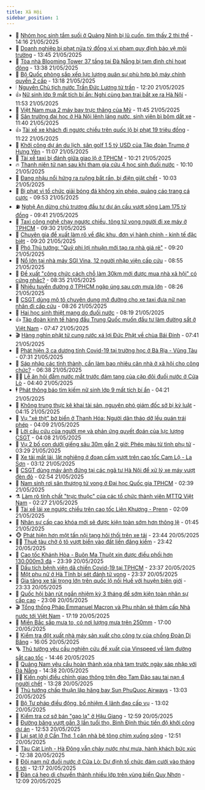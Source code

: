 ```yaml
---
title: Xã Hội
sidebar_position: 1
---
```


<!-- dantri-xa-hoi:START -->
- 🫣 [Nhóm học sinh tắm suối ở Quảng Ninh bị lũ cuốn, tìm thấy 2 thi thể](https://dantri.com.vn/xa-hoi/nhom-hoc-sinh-tam-suoi-o-quang-ninh-bi-lu-cuon-tim-thay-2-thi-the-20250521210230865.htm) - 14:16 21/05/2025
- 💼 [Doanh nghiệp bị phạt nửa tỷ đồng vì vi phạm quy định bảo vệ môi trường](https://dantri.com.vn/xa-hoi/doanh-nghiep-bi-phat-nua-ty-dong-vi-vi-pham-quy-dinh-bao-ve-moi-truong-20250521193210827.htm) - 13:45 21/05/2025
- 🎊 [Tòa nhà Blooming Tower 37 tầng tại Đà Nẵng bị tạm đình chỉ hoạt động](https://dantri.com.vn/xa-hoi/toa-nha-blooming-tower-37-tang-tai-da-nang-bi-tam-dinh-chi-hoat-dong-20250521193147139.htm) - 13:38 21/05/2025
- 🙉 [Bộ Quốc phòng sắp xếp lực lượng quân sự phù hợp bộ máy chính quyền 2 cấp](https://dantri.com.vn/xa-hoi/bo-quoc-phong-sap-xep-luc-luong-quan-su-phu-hop-bo-may-chinh-quyen-2-cap-20250521192009338.htm) - 13:18 21/05/2025
- 🕯 [Nguyên Chủ tịch nước Trần Đức Lương từ trần](https://dantri.com.vn/xa-hoi/nguyen-chu-tich-nuoc-tran-duc-luong-tu-tran-20250520225448209.htm) - 12:20 21/05/2025
- 👍 [Nữ sinh lớp 9 mất tích bí ẩn: Nghi cùng bạn trai bắt xe ra Hà Nội](https://dantri.com.vn/xa-hoi/nu-sinh-lop-9-mat-tich-bi-an-nghi-cung-ban-trai-bat-xe-ra-ha-noi-20250521184120803.htm) - 11:53 21/05/2025
- 🤖 [Việt Nam mua 2 máy bay trực thăng của Mỹ](https://dantri.com.vn/xa-hoi/viet-nam-mua-2-may-bay-truc-thang-cua-my-20250521182341701.htm) - 11:45 21/05/2025
- 🙉 [Sân trường đại học ở Hà Nội lênh láng nước, sinh viên bì bõm dắt xe](https://dantri.com.vn/xa-hoi/san-truong-dai-hoc-o-ha-noi-lenh-lang-nuoc-sinh-vien-bi-bom-dat-xe-20250521181908094.htm) - 11:40 21/05/2025
- 👍 [Tài xế xe khách đi ngược chiều trên quốc lộ bị phạt 19 triệu đồng](https://dantri.com.vn/xa-hoi/tai-xe-xe-khach-di-nguoc-chieu-tren-quoc-lo-bi-phat-19-trieu-dong-20250521173309112.htm) - 11:22 21/05/2025
- 🗽 [Khởi công dự án du lịch, sân golf 1,5 tỷ USD của Tập đoàn Trump ở Hưng Yên](https://dantri.com.vn/xa-hoi/khoi-cong-du-an-du-lich-san-golf-15-ty-usd-cua-tap-doan-trump-o-hung-yen-20250521175143407.htm) - 11:07 21/05/2025
- 🗽 [Tài xế taxi bị đánh giữa giao lộ ở TPHCM](https://dantri.com.vn/xa-hoi/tai-xe-taxi-bi-danh-giua-giao-lo-o-tphcm-20250521171222710.htm) - 10:21 21/05/2025
- 🔥 [Thanh niên tử nạn sau khi tham gia cứu 4 học sinh đuối nước](https://dantri.com.vn/xa-hoi/thanh-nien-tu-nan-sau-khi-tham-gia-cuu-4-hoc-sinh-duoi-nuoc-20250521164315482.htm) - 10:10 21/05/2025
- 🦒 [Đang nhậu nổi hứng ra ruộng bắt rắn, bị điện giật chết](https://dantri.com.vn/xa-hoi/dang-nhau-noi-hung-ra-ruong-bat-ran-bi-dien-giat-chet-20250521164023538.htm) - 10:03 21/05/2025
- 🧐 [Bị phạt vì tổ chức giải bóng đá không xin phép, quảng cáo trang cá cược](https://dantri.com.vn/xa-hoi/bi-phat-vi-to-chuc-giai-bong-da-khong-xin-phep-quang-cao-trang-ca-cuoc-20250521160308191.htm) - 09:53 21/05/2025
- ⛽️ [Nghệ An dừng chủ trương đầu tư dự án cầu vượt sông Lam 175 tỷ đồng](https://dantri.com.vn/xa-hoi/nghe-an-dung-chu-truong-dau-tu-du-an-cau-vuot-song-lam-175-ty-dong-20250521122245192.htm) - 09:41 21/05/2025
- 🚀 [Taxi công nghệ chạy ngược chiều, tông tử vong người đi xe máy ở TPHCM](https://dantri.com.vn/xa-hoi/taxi-cong-nghe-chay-nguoc-chieu-tong-tu-vong-nguoi-di-xe-may-o-tphcm-20250521161430106.htm) - 09:30 21/05/2025
- 🦒 [Chuyên gia đề xuất làm rõ về đặc khu, đơn vị hành chính - kinh tế đặc biệt](https://dantri.com.vn/xa-hoi/chuyen-gia-de-xuat-lam-ro-ve-dac-khu-don-vi-hanh-chinh-kinh-te-dac-biet-20250521115653748.htm) - 09:20 21/05/2025
- 🦅 [Phó Thủ tướng: &quot;Quỹ phi lợi nhuận mới tạo ra nhà giá rẻ&quot;](https://dantri.com.vn/xa-hoi/pho-thu-tuong-quy-phi-loi-nhuan-moi-tao-ra-nha-gia-re-20250521161629589.htm) - 09:20 21/05/2025
- 🚀 [Nổ lớn tại nhà máy SGI Vina, 12 người nhập viện cấp cứu](https://dantri.com.vn/xa-hoi/no-lon-tai-nha-may-sgi-vina-12-nguoi-nhap-vien-cap-cuu-20250521153825753.htm) - 08:55 21/05/2025
- 🦅 [Đề xuất &quot;công chức cách chỗ làm 30km mới được mua nhà xã hội&quot; có cứng nhắc?](https://dantri.com.vn/xa-hoi/de-xuat-cong-chuc-cach-cho-lam-30km-moi-duoc-mua-nha-xa-hoi-co-cung-nhac-20250521150508346.htm) - 08:35 21/05/2025
- 🤠 [Nhiều tuyến đường ở TPHCM ngập úng sau cơn mưa lớn](https://dantri.com.vn/xa-hoi/nhieu-tuyen-duong-o-tphcm-ngap-ung-sau-con-mua-lon-20250521150448270.htm) - 08:26 21/05/2025
- 💄 [CSGT dùng mô tô chuyên dụng mở đường cho xe taxi đưa nữ nạn nhân đi cấp cứu](https://dantri.com.vn/xa-hoi/csgt-dung-mo-to-chuyen-dung-mo-duong-cho-xe-taxi-dua-nu-nan-nhan-di-cap-cuu-20250521152135398.htm) - 08:26 21/05/2025
- 🥷 [Hai học sinh thiệt mạng do đuối nước](https://dantri.com.vn/xa-hoi/hai-hoc-sinh-thiet-mang-do-duoi-nuoc-20250521145459107.htm) - 08:19 21/05/2025
- 👍 [Tập đoàn kinh tế hàng đầu Trung Quốc muốn đầu tư làm đường sắt ở Việt Nam](https://dantri.com.vn/xa-hoi/tap-doan-kinh-te-hang-dau-trung-quoc-muon-dau-tu-lam-duong-sat-o-viet-nam-20250521143558797.htm) - 07:47 21/05/2025
- 🎬 [Hàng nghìn phật tử cung rước xá lợi Đức Phật về chùa Bái Đính](https://dantri.com.vn/xa-hoi/hang-nghin-phat-tu-cung-ruoc-xa-loi-duc-phat-ve-chua-bai-dinh-20250521142556704.htm) - 07:41 21/05/2025
- 🦒 [Phát hiện 3 ca dương tính Covid-19 tại trường học ở Bà Rịa - Vũng Tàu](https://dantri.com.vn/xa-hoi/phat-hien-3-ca-duong-tinh-covid-19-tai-truong-hoc-o-ba-ria-vung-tau-20250521131920777.htm) - 07:31 21/05/2025
- 🌊 [Sáp nhập các tỉnh thành, cần làm bao nhiêu căn nhà ở xã hội cho công chức?](https://dantri.com.vn/xa-hoi/sap-nhap-cac-tinh-thanh-can-lam-bao-nhieu-can-nha-o-xa-hoi-cho-cong-chuc-20250521133240642.htm) - 06:38 21/05/2025
- 🧑‍💻 [Lễ ăn hỏi đẫm nước mắt trước đám tang của cặp đôi đuối nước ở Cửa Lò](https://dantri.com.vn/xa-hoi/le-an-hoi-dam-nuoc-mat-truoc-dam-tang-cua-cap-doi-duoi-nuoc-o-cua-lo-20250521104802166.htm) - 04:40 21/05/2025
- 🕴 [Phát thông báo tìm kiếm nữ sinh lớp 9 mất tích bí ẩn](https://dantri.com.vn/xa-hoi/phat-thong-bao-tim-kiem-nu-sinh-lop-9-mat-tich-bi-an-20250521105551120.htm) - 04:21 21/05/2025
- 🤔 [Không trung thực kê khai tài sản, nguyên phó giám đốc sở bị kỷ luật](https://dantri.com.vn/xa-hoi/khong-trung-thuc-ke-khai-tai-san-nguyen-pho-giam-doc-so-bi-ky-luat-20250521102944747.htm) - 04:15 21/05/2025
- 💄 [Vụ &quot;xẻ thịt&quot; bờ biển ở Thanh Hóa: Người dân tháo dỡ lều quán trái phép](https://dantri.com.vn/xa-hoi/vu-xe-thit-bo-bien-o-thanh-hoa-nguoi-dan-thao-do-leu-quan-trai-phep-20250521105532252.htm) - 04:09 21/05/2025
- 🧠 [Lời cầu cứu của người mẹ và phản ứng quyết đoán của lực lượng CSGT](https://dantri.com.vn/xa-hoi/loi-cau-cuu-cua-nguoi-me-va-phan-ung-quyet-doan-cua-luc-luong-csgt-20250521102855193.htm) - 04:08 21/05/2025
- 🦣 [Vụ 2 bố con dưới giếng sâu 30m gần 2 giờ: Phép màu từ tình phụ tử](https://dantri.com.vn/xa-hoi/vu-2-bo-con-duoi-gieng-sau-30m-gan-2-gio-phep-mau-tu-tinh-phu-tu-20250521093539507.htm) - 03:29 21/05/2025
- 💫 [Xe tải mất lái, lật nghiêng ở đoạn cấm vượt trên cao tốc Cam Lộ - La Sơn](https://dantri.com.vn/xa-hoi/xe-tai-mat-lai-lat-nghieng-o-doan-cam-vuot-tren-cao-toc-cam-lo-la-son-20250521093959300.htm) - 03:12 21/05/2025
- 🚀 [CSGT dùng máy ảnh đứng tại các ngã tư Hà Nội để xử lý xe máy vượt đèn đỏ](https://dantri.com.vn/xa-hoi/csgt-dung-may-anh-dung-tai-cac-nga-tu-ha-noi-de-xu-ly-xe-may-vuot-den-do-20250521094416600.htm) - 02:54 21/05/2025
- 🤔 [Nam sinh rơi sân thượng tử vong ở Đại học Quốc gia TPHCM](https://dantri.com.vn/xa-hoi/nam-sinh-roi-san-thuong-tu-vong-o-dai-hoc-quoc-gia-tphcm-20250521090558084.htm) - 02:39 21/05/2025
- ⚗️ [Làm rõ tính chất &quot;trực thuộc&quot; của các tổ chức thành viên MTTQ Việt Nam](https://dantri.com.vn/xa-hoi/lam-ro-tinh-chat-truc-thuoc-cua-cac-to-chuc-thanh-vien-mttq-viet-nam-20250521091052536.htm) - 02:27 21/05/2025
- 🫶 [Tài xế lái xe ngược chiều trên cao tốc Liên Khương - Prenn](https://dantri.com.vn/xa-hoi/tai-xe-lai-xe-nguoc-chieu-tren-cao-toc-lien-khuong-prenn-20250521090335387.htm) - 02:09 21/05/2025
- 🌮 [Nhân sự cấp cao khóa mới sẽ được kiện toàn sớm hơn thông lệ](https://dantri.com.vn/xa-hoi/nhan-su-cap-cao-khoa-moi-se-duoc-kien-toan-som-hon-thong-le-20250521084351011.htm) - 01:45 21/05/2025
- 🐵 [Phát hiện hơn một tấn nội tạng hôi thối trên xe tải](https://dantri.com.vn/xa-hoi/phat-hien-hon-mot-tan-noi-tang-hoi-thoi-tren-xe-tai-20250521064015621.htm) - 23:44 20/05/2025
- 🧑‍🏫 [Thuê tàu chở ô tô vượt biển vào đất liền đăng kiểm](https://dantri.com.vn/xa-hoi/thue-tau-cho-o-to-vuot-bien-vao-dat-lien-dang-kiem-20250520161407745.htm) - 23:42 20/05/2025
- 💫 [Cao tốc Khánh Hòa - Buôn Ma Thuột xin được điều phối hơn 130.000m3 đá](https://dantri.com.vn/xa-hoi/cao-toc-khanh-hoa-buon-ma-thuot-xin-duoc-dieu-phoi-hon-130000m3-da-20250520160706998.htm) - 23:39 20/05/2025
- 🦩 [Dấu tích bệnh viện dã chiến Covid-19 tại TPHCM](https://dantri.com.vn/xa-hoi/dau-tich-benh-vien-da-chien-covid-19-tai-tphcm-20250521011358361.htm) - 23:37 20/05/2025
- 🦄 [Một phụ nữ ở Hà Tĩnh bị sét đánh tử vong](https://dantri.com.vn/xa-hoi/mot-phu-nu-o-ha-tinh-bi-set-danh-tu-vong-20250520225447980.htm) - 23:37 20/05/2025
- 💂 [Gia tăng xe tải trọng lớn trên quốc lộ nối Huế với huyện biên giới](https://dantri.com.vn/xa-hoi/gia-tang-xe-tai-trong-lon-tren-quoc-lo-noi-hue-voi-huyen-bien-gioi-20250520190104857.htm) - 23:33 20/05/2025
- 💄 [Quốc hội bàn rút ngắn nhiệm kỳ 3 tháng để sớm kiện toàn nhân sự cấp cao](https://dantri.com.vn/xa-hoi/quoc-hoi-ban-rut-ngan-nhiem-ky-3-thang-de-som-kien-toan-nhan-su-cap-cao-20250520174047130.htm) - 23:08 20/05/2025
- 🎬 [Tổng thống Pháp Emmanuel Macron và Phu nhân sẽ thăm cấp Nhà nước tới Việt Nam](https://dantri.com.vn/xa-hoi/tong-thong-phap-emmanuel-macron-va-phu-nhan-se-tham-cap-nha-nuoc-toi-viet-nam-20250521001920830.htm) - 17:19 20/05/2025
- 👀 [Miền Bắc sắp mưa to, có nơi lượng mưa trên 250mm](https://dantri.com.vn/xa-hoi/mien-bac-sap-mua-to-co-noi-luong-mua-tren-250mm-20250520210830982.htm) - 17:00 20/05/2025
- 💃 [Kiểm tra đột xuất nhà máy sản xuất cho công ty của chồng Đoàn Di Băng](https://dantri.com.vn/xa-hoi/kiem-tra-dot-xuat-nha-may-san-xuat-cho-cong-ty-cua-chong-doan-di-bang-20250520222515774.htm) - 16:05 20/05/2025
- 🪜 [Thủ tướng yêu cầu nghiên cứu đề xuất của Vinspeed về làm đường sắt cao tốc](https://dantri.com.vn/xa-hoi/thu-tuong-yeu-cau-nghien-cuu-de-xuat-cua-vinspeed-ve-lam-duong-sat-cao-toc-20250520213651358.htm) - 14:46 20/05/2025
- 📝 [Quảng Nam yêu cầu hoàn thành xóa nhà tạm trước ngày sáp nhập với Đà Nẵng](https://dantri.com.vn/xa-hoi/quang-nam-yeu-cau-hoan-thanh-xoa-nha-tam-truoc-ngay-sap-nhap-voi-da-nang-20250520212110287.htm) - 14:38 20/05/2025
- 🧑‍💻 [Kiến nghị điều chỉnh giao thông trên đèo Tam Đảo sau tai nạn 4 người chết](https://dantri.com.vn/xa-hoi/kien-nghi-dieu-chinh-giao-thong-tren-deo-tam-dao-sau-tai-nan-4-nguoi-chet-20250520201119410.htm) - 13:28 20/05/2025
- 👺 [Thủ tướng chấp thuận lập hãng bay Sun PhuQuoc Airways](https://dantri.com.vn/xa-hoi/thu-tuong-chap-thuan-lap-hang-bay-sun-phuquoc-airways-20250520194149949.htm) - 13:03 20/05/2025
- 🌮 [Bộ Tư pháp điều động, bổ nhiệm 4 lãnh đạo cấp vụ](https://dantri.com.vn/xa-hoi/bo-tu-phap-dieu-dong-bo-nhiem-4-lanh-dao-cap-vu-20250520194359831.htm) - 13:02 20/05/2025
- 🤭 [Kiểm tra cơ sở bán &quot;gạo lạ&quot; ở Hậu Giang](https://dantri.com.vn/xa-hoi/kiem-tra-co-so-ban-gao-la-o-hau-giang-20250520190440268.htm) - 12:59 20/05/2025
- 💪 [Đường băng vượt gần 3 lần tuổi thọ, Bình Định thúc tiến độ khởi công dự án](https://dantri.com.vn/xa-hoi/duong-bang-vuot-gan-3-lan-tuoi-tho-binh-dinh-thuc-tien-do-khoi-cong-du-an-20250520192218643.htm) - 12:53 20/05/2025
- 🧰 [Lại sạt lở ở Cần Thơ, 1 căn nhà bê tông chìm xuống sông](https://dantri.com.vn/xa-hoi/lai-sat-lo-o-can-tho-1-can-nha-be-tong-chim-xuong-song-20250520183206574.htm) - 12:51 20/05/2025
- 🤡 [Tàu Cát Linh - Hà Đông vẫn chảy nước như mưa, hành khách bức xúc](https://dantri.com.vn/xa-hoi/tau-cat-linh-ha-dong-van-chay-nuoc-nhu-mua-hanh-khach-buc-xuc-20250520193018770.htm) - 12:38 20/05/2025
- 🦆 [Đôi nam nữ đuối nước ở Cửa Lò: Dự định tổ chức đám cưới vào tháng 6 tới](https://dantri.com.vn/xa-hoi/doi-nam-nu-duoi-nuoc-o-cua-lo-du-dinh-to-chuc-dam-cuoi-vao-thang-6-toi-20250520183006167.htm) - 12:17 20/05/2025
- 🦍 [Đàn cá heo di chuyển thành nhiều lớp trên vùng biển Quy Nhơn](https://dantri.com.vn/xa-hoi/dan-ca-heo-di-chuyen-thanh-nhieu-lop-tren-vung-bien-quy-nhon-20250520181350784.htm) - 12:09 20/05/2025<!-- dantri-xa-hoi:END -->
